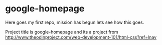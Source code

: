 google-homepage
===============

Here goes my first repo, mission has begun lets see how this goes.

Project title is google-homepage and its a project from http://www.theodinproject.com/web-development-101/html-css?ref=lnav